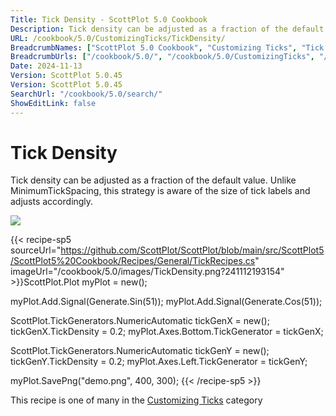 ```yaml
---
Title: Tick Density - ScottPlot 5.0 Cookbook
Description: Tick density can be adjusted as a fraction of the default value. Unlike MinimumTickSpacing, this strategy is aware of the size of tick labels and adjusts accordingly.
URL: /cookbook/5.0/CustomizingTicks/TickDensity/
BreadcrumbNames: ["ScottPlot 5.0 Cookbook", "Customizing Ticks", "Tick Density"]
BreadcrumbUrls: ["/cookbook/5.0/", "/cookbook/5.0/CustomizingTicks", "/cookbook/5.0/CustomizingTicks/TickDensity"]
Date: 2024-11-13
Version: ScottPlot 5.0.45
Version: ScottPlot 5.0.45
SearchUrl: "/cookbook/5.0/search/"
ShowEditLink: false
---
```



<div class='d-flex align-items-center mt-5'>
<h1 class='me-2 text-dark my-0 border-0'>Tick Density</h1>
</div>

Tick density can be adjusted as a fraction of the default value. Unlike MinimumTickSpacing, this strategy is aware of the size of tick labels and adjusts accordingly.

[![](/cookbook/5.0/images/TickDensity.png?241112193154)](/cookbook/5.0/images/TickDensity.png?241112193154)

{{< recipe-sp5 sourceUrl="https://github.com/ScottPlot/ScottPlot/blob/main/src/ScottPlot5/ScottPlot5%20Cookbook/Recipes/General/TickRecipes.cs" imageUrl="/cookbook/5.0/images/TickDensity.png?241112193154" >}}ScottPlot.Plot myPlot = new();

myPlot.Add.Signal(Generate.Sin(51));
myPlot.Add.Signal(Generate.Cos(51));

ScottPlot.TickGenerators.NumericAutomatic tickGenX = new();
tickGenX.TickDensity = 0.2;
myPlot.Axes.Bottom.TickGenerator = tickGenX;

ScottPlot.TickGenerators.NumericAutomatic tickGenY = new();
tickGenY.TickDensity = 0.2;
myPlot.Axes.Left.TickGenerator = tickGenY;

myPlot.SavePng("demo.png", 400, 300);
{{< /recipe-sp5 >}}

<div class='my-5 text-center'>This recipe is one of many in the <a href='/cookbook/5.0/CustomizingTicks'>Customizing Ticks</a> category</div>


